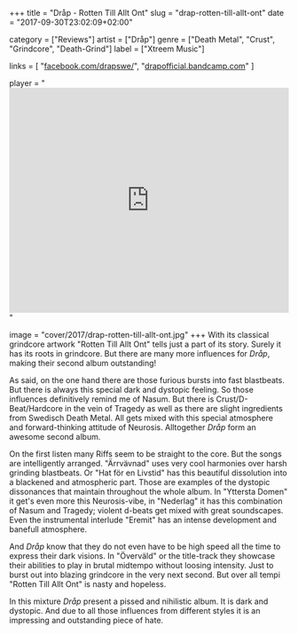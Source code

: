 +++
title = "Dråp - Rotten Till Allt Ont"
slug = "drap-rotten-till-allt-ont"
date = "2017-09-30T23:02:09+02:00"

category = ["Reviews"]
artist = ["Dråp"]
genre = ["Death Metal", "Crust", "Grindcore", "Death-Grind"]
label = ["Xtreem Music"]

links = [
    "[facebook.com/drapswe/](https://www.facebook.com/drapswe/)",
    "[drapofficial.bandcamp.com](https://drapofficial.bandcamp.com)"
]

player = "<iframe style='border: 0; width: 100%; height: 406px;' src='https://bandcamp.com/EmbeddedPlayer/album=2819048912/size=large/bgcol=333333/linkcol=ffffff/artwork=none/transparent=true/' ></iframe>"

image = "cover/2017/drap-rotten-till-allt-ont.jpg"
+++
With its classical grindcore artwork "Rotten Till Allt Ont" tells just a part of its story. Surely it has its roots in grindcore. But there are many more influences for *Dråp*, making their second album outstanding!

As said, on the one hand there are those furious bursts into fast blastbeats. But there is always this special dark and dystopic feeling. So those influences definitively remind me of Nasum. But there is Crust/D-Beat/Hardcore in the vein of Tragedy as well as there are slight ingredients from Swedisch Death Metal. All gets mixed with this special atmosphere and forward-thinking attitude of Neurosis. Alltogether *Dråp* form an awesome second album.

On the first listen many Riffs seem to be straight to the core. But the songs are intelligently arranged. "Ärrvävnad" uses very cool harmonies over harsh grinding blastbeats. Or "Hat för en Livstid" has this beautiful dissolution into a blackened and atmospheric part. Those are examples of the dystopic dissonances that maintain throughout the whole album.
In "Yttersta Domen" it get's even more this Neurosis-vibe, in "Nederlag" it has this combination of Nasum and Tragedy; violent d-beats get mixed with great soundscapes. Even the instrumental interlude "Eremit" has an intense development and banefull atmosphere.

And *Dråp* know that they do not even have to be high speed all the time to express their dark visions. In "Överväld" or the title-track they showcase their abilities to play in brutal midtempo without loosing intensity. Just to burst out into blazing grindcore in the very next second. But over all tempi "Rotten Till Allt Ont" is nasty and hopeless.

In this mixture *Dråp* present a pissed and nihilistic album. It is dark and dystopic. And due to all those influences from different styles it is an impressing and outstanding piece of hate.

